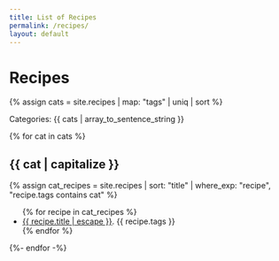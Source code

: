 ```yaml
---
title: List of Recipes
permalink: /recipes/
layout: default
---
```


# Recipes

{% assign cats = site.recipes | map: "tags" | uniq | sort %}

Categories: {{ cats | array_to_sentence_string }}

{% for cat in cats %}

## {{ cat | capitalize }}

{% assign cat_recipes = site.recipes | sort: "title" | where_exp: "recipe", "recipe.tags contains cat" %}

<ul>
{% for recipe in cat_recipes %}
  <li>
    <a href="{{ recipe.url | relative_url }}">{{ recipe.title | escape }}</a>. {{ recipe.tags }}
  </li>
{% endfor %}
</ul>

{%- endfor -%}
